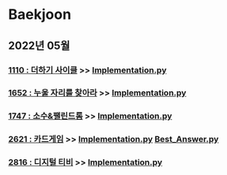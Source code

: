 # Baekjoon

## 2022년 05월


### [1110 : 더하기 사이클](https://www.acmicpc.net/problem/1110) >> [Implementation.py](JY_B1110.py)

### [1652 : 누울 자리를 찾아라](https://www.acmicpc.net/problem/1652) >> [Implementation.py](JY_B1652.py)

### [1747 : 소수&팰린드롬](https://www.acmicpc.net/problem/1747) >> [Implementation.py](JY_B1747.py)

### [2621 : 카드게임](https://www.acmicpc.net/problem/2621) >> [Implementation.py](JY_B2621.py) [Best_Answer.py](JY_B2621_2.py)

### [2816 : 디지털 티비](https://www.acmicpc.net/problem/2816) >> [Implementation.py](JY_B2816.py)


